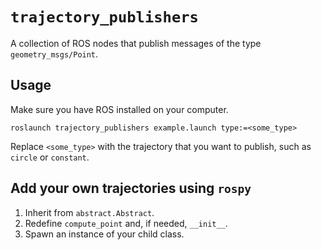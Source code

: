# `trajectory_publishers`

A collection of ROS nodes that publish messages of the type `geometry_msgs/Point`.

## Usage

Make sure you have ROS installed on your computer.

```
roslaunch trajectory_publishers example.launch type:=<some_type>
```

Replace `<some_type>` with the trajectory that you want to publish, such as `circle` or `constant`.

## Add your own trajectories using `rospy`

1. Inherit from `abstract.Abstract`.
2. Redefine `compute_point` and, if needed, `__init__`.
3. Spawn an instance of your child class.
